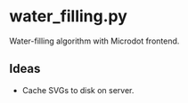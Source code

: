 # water_filling.py

Water-filling algorithm with Microdot frontend.

## Ideas

- Cache SVGs to disk on server.
